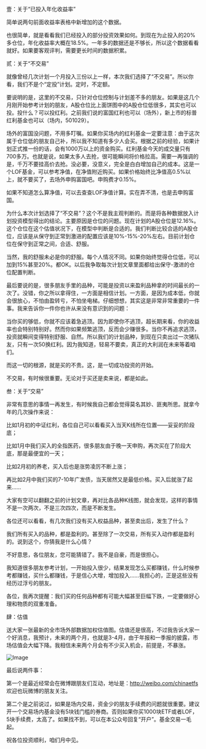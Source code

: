 
壹：关于“已投入年化收益率”



简单说两句前面收益率表格中新增加的这个数据。

 

也很简单，就是看看我们已经投入的部分投资效果如何。到现在为止投入的20%多仓位，年化收益率大概在18.5%。一年多的数据还是不够长，所以这个数据看看就好。如果要客观评判，需要更长时间的数据积累。







贰：关于“不交易”



就像曾经几次计划一个月投入三份以上一样，本次我们选择了“不交易”。所以你看，我们不是个“定投”计划。定时，不定额。

 

要说明的是，这里的不交易，只针对仓位控制与计划差不多的朋友。如果是这几个月刚开始参考计划的朋友，A股仓位比上面饼图中的A股仓位低很多，其实也可以投。投什么？可以投红利。之前我们说的富国红利也可以（场外），新上市的标普红利基金也可以（场内，501029）。

 

场外的富国没问题，不用多叮嘱。如果你买场内的红利基金一定要注意：由于这次属于仓位低的朋友自己补，所以我不知道有多少人会买。根据之前的经验，如果计划正式推一份的话，会有1000万以上的资金购买。红利基金今天的成交量只有700多万。也就是说，如果太多人去抢，很可能瞬间将价格拉高。需要一再强调的是，千万不要挂高价去抢。没必要，没意义，完全是白白增加自己的成本。这是一个LOF基金，可以参考净值，在净值附近购买。如果价格始终比净值高0.5%以上，就不要买了，去场外申购富国吧。申购费才0.15%。

 

如果不知道怎么算净值，可以去查查LOF净值计算。实在弄不清，也是去申购富国。

 

为什么本次计划选择了“不交易”？这个不是我主观判断的。而是将各种数据放入计划投资模型得出的结论。主要原因是仓位的问题。现在计划的A股仓位是12.16%。这个仓位在这个估值状况下，在模型中判断是合适的。我们判断比较合适的A股仓位，应该是从保守到正常到激进的配置应该是10%-15%-20%左右。目前计划仓位在保守到正常之间，合适、舒服。

 

当然，我的舒服未必是你的舒服。每个人情况不同。如果你始终觉得仓位低，可以加到15%甚至20%。都OK。以后我争取每次计划文章里面都给出保守-激进的仓位配置判断。



最后要说的是，很多朋友手里的品种，可能是投资以来盈利品种拿的时间最长的一次了。没错，你之所以拿得住，一方面是相信计划。一方面，是因为成本低，你就会很放心，不怕由盈转亏，不怕坐电梯。仔细想想，其实这是非常非常重要的一件事。我来告诉你一件你也许从来没有意识到的问题：



当你买的够低，你就不应该着急逃顶。因为即使你不逃顶，超长期来看，你的收益率也会特别特别好。然而你如果频繁逃顶，反而会少赚很多。当你不再追求逃顶，投资就瞬间变得特别舒服、自然。所以我们的计划品种，到现在只卖出过一次猪队友，只有一次50换红利。因为我知道，轻易不要卖，真正的大利润在未来等着咱们。



而这一切的根源，就是买的不贵。这，是一切成功投资的开始。



不交易，有时候很重要。无论对于买还是卖来说，都是如此。







叁：关于“交易”



非常有意思的事情一再发生，有时候我自己都会觉得莫名其妙、匪夷所思。就拿今年的几次操作来说：

 

比如1月初的中证红利，各位自己可以看看买入当天K线所在位置——妥妥的阶段底；

 

比如1月中我们买入的全指医药，很多朋友由于晚一天申购，再次买在了阶段大底，那是最便宜的一天；

 

比如2月初的养老，买入后也是涨势凌厉不断上涨；

 

再比如2月中我们买的7-10年广发债，当天居然又是最低价格。买入后就涨了起来……

 

大家有空可以翻翻之前的计划文章，再对比各品种K线图，就会发现，这样的事情不是一次两次，不是三次四次，而是不断发生。

 

各位还可以看看，有几次我们没有买入权益品种，甚至卖出后，发生了什么？

 

我们所有买入的品种，都是盈利的。甚至除了一次交易，所有买入动作都是盈利的。说到这个，你猜我是什么心情？

 

不好意思，各位朋友，您可能猜错了。我不是自豪，而是很担心。

 

我知道很多朋友参考计划，一开始投入很少，结果发现怎么买都赚钱，什么时候参考都赚钱，买什么都赚钱，于是信心大增，增加投入……我担心的，正是这些没有经历过浮亏的朋友。

 

各位，我再次提醒：我们买的任何品种都有可能大幅甚至巨幅下跌，一定要做好心理和物质的双重准备。







肆：估值

送大家一张最新的全市场外部数据加权估值图。估值还是很高，不过我告诉大家一个好消息，我预计，未来的两个月，也就是3-4月，由于年报和一季报的披露，市场估值会大幅下降。我相信未来两个月会有不少买入机会，前提是，不暴涨。

 

 

![Image](http://mmbiz.qpic.cn/mmbiz_png/SEPick5M9xjP07Lkj8L1hpxtEzj1Gn69lcN1kZzVu7sVuEsmDicTPeQSy51CwhA0zmFop4GlBIceAmFHdJWWfS0A/640?wx_fmt=png&tp=webp&wxfrom=5&wx_lazy=1&wx_co=1)







最后说两件事：

 

第一个是最近经常会在微博跟朋友们互动，地址是：http://weibo.com/chinaetfs 欢迎也玩微博的朋友关注。

 

第二个是之前说过，如果是场内交易，资金少的朋友手续费的问题就很重要。建议开一个交易场内基金没有5块钱门槛的券商。否则如果你买1000块ETF或者LOF，5块手续费，太高了。如果找不到，可以在本公众号回复“开户”。基金交易一毛起。

 

祝各位投资顺利，咱们月中见。

